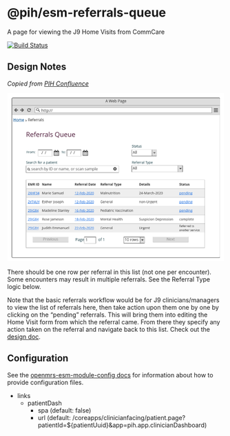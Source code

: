 # @pih/esm-referrals-queue

A page for viewing the J9 Home Visits from CommCare

[![Build Status](https://travis-ci.com/pih/pih-esm-referrals-queue.svg?branch=master)](https://travis-ci.com/pih/pih-esm-referrals-queue)

## Design Notes

*Copied from [PIH Confluence](https://pihemr.atlassian.net/wiki/spaces/DSS/pages/538116104/PIH+EMR+Referrals+Queue)*

![design](https://raw.githubusercontent.com/PIH/pih-esm-referrals-queue/master/design-mockup.png)

There should be one row per referral in this list (not one per encounter).  Some encounters may result in multiple referrals.  See the Referral Type logic below.

Note that the basic referrals workflow would be for J9 clinicians/managers to view the list of referrals here, then take action upon them one by one by clicking on the “pending” referrals.  This will bring them into editing the Home Visit form from which the referral came.  From there they specify any action taken on the referral and navigate back to this list. 
Check out the [design doc](https://pihemr.atlassian.net/wiki/spaces/DSS/pages/538116104/PIH+EMR+Referrals+Queue).


## Configuration
<!-- GENERATED BY OPENMRS CONFIG CLI -->
See the [openmrs-esm-module-config docs](https://wiki.openmrs.org/display/projects/openmrs-esm-module-config)
for information about how to provide configuration files.

- links
  - patientDash
    - spa (default: false)
    - url (default: /coreapps/clinicianfacing/patient.page?patientId=${patientUuid}&app=pih.app.clinicianDashboard)
<!-- END OF GENERATED -->
